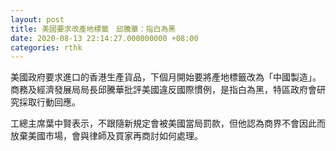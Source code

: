 ```yaml
---
layout: post
title: 美國要求改產地標籤　邱騰華：指白為黑
date: 2020-08-13 22:14:27.000000000 +08:00
categories: rthk
---
```


美國政府要求進口的香港生產貨品，下個月開始要將產地標籤改為「中國製造」。商務及經濟發展局局長邱騰華批評美國違反國際慣例，是指白為黑，特區政府會研究採取行動回應。

工總主席葉中賢表示，不跟隨新規定會被美國當局罰款，但他認為商界不會因此而放棄美國市場，會與律師及買家再商討如何處理。
